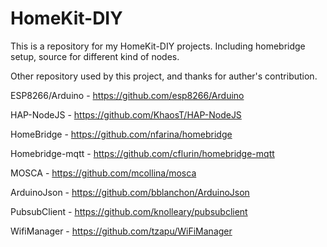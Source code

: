 # HomeKit-DIY

This is a repository for my HomeKit-DIY projects.
Including homebridge setup, source for different kind of nodes.

Other repository used by this project, and thanks for auther's contribution.

ESP8266/Arduino - https://github.com/esp8266/Arduino

HAP-NodeJS - https://github.com/KhaosT/HAP-NodeJS

HomeBridge - https://github.com/nfarina/homebridge

Homebridge-mqtt - https://github.com/cflurin/homebridge-mqtt

MOSCA - https://github.com/mcollina/mosca

ArduinoJson - https://github.com/bblanchon/ArduinoJson

PubsubClient - https://github.com/knolleary/pubsubclient

WifiManager - https://github.com/tzapu/WiFiManager

